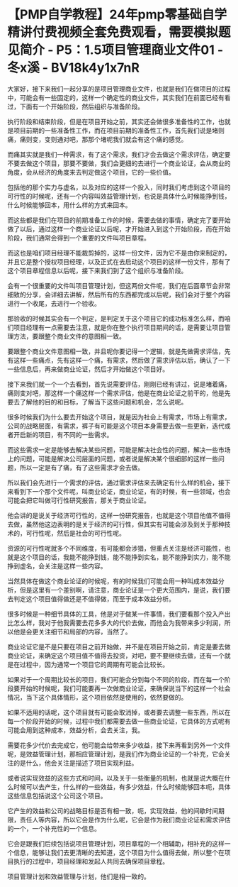 # 【PMP自学教程】24年pmp零基础自学精讲付费视频全套免费观看，需要模拟题见简介 - P5：1.5项目管理商业文件01 - 冬x溪 - BV18k4y1x7nR

大家好，接下来我们一起分享的是项目管理商业文件，也就是我们在做项目的过程中，可能会有一些固定的，这样一个确定性的商业文件，其实我们在前面已经有看过，下面有一个开始阶段，然后组织与准备阶段。

执行阶段和结束阶段，但是在项目开始之前，其实还会做很多准备性的工作，也就是项目前期的一些准备性工作，而在项目前期的准备性工作，首先我们说是堵则痛，痛则变，变则通对吧，那那个堵呢我们就会有这个痛的感觉。

而痛其实就是我们一种需求，有了这个需求，我们才会去做这个需求评估，确定要不要去做这个项目，那要不要做，我们会更细的去进行一个商业论证，会从商业的角度，会从经济的角度来去判定做这个项目，它的一些价值。

包括他的那个实力与虚名，以及对应的这样一个投入，同时我们考虑到这个项目的可行性的时候呢，还有一个内容叫效益管理计划，也说是具体什么时候能挣到钱，什么时候能够回本，用什么样的方式来回本。

而这些都是我们在项目的前期准备工作的时候，需要去做的事情，确定完了要开始做了以后，通过这样一个商业论证以后呢，才开始进入到这个开始阶段，而在开始阶段，我们通常会得到一个重要的文件叫项目章程。

而这也是咱们项目经理不能裁剪掉的，这样一份文件，因为它不是由你来制定的，并且它是整个授权项目经理，以及正式在去启动这个项目的这样一份文件，那有了这个项目章程信息以后呢，接下来我们到了这个组织与准备阶段。

会有一个很重要的文件叫项目管理计划，但这两份文件呢，我们在后面章节会非常细致的分享，会详细去讲解，然后所有的东西都完成以后呢，我们会对于整个内容进行一个收尾，去进行一个验收。

那验收的时候其实会有一个判定，是判定关于这个项目它的成功标准怎么样，而咱们项目经理有一点需要去注意，就是你在整个执行项目期间的话，是需要让项目管理方法，要跟整个商业文件的意图相一致。

要跟整个商业文件意图相一致，并且呢你要记得一个逻辑，就是先做需求评估，先有这样一些痛点，先有这样一个痛，有需求，然后做了需求评估以后，确认了一下一些信息后，再来做商业论证，然后才开始做这个项目好。

接下来我们就一个一个去看到，首先说需要评估，刚刚已经有讲过，说是堵着痛，痛则变对吧，那这样一个痛这样一个需求评估，他是在商业论证之前干的，他是先要去了解他的目的和目标，了解当下这些问题和机会，怎么说呢。

很多时候我们为什么要去开始这个项目，就是因为社会上有需求，市场上有需求，公司的战略层面，有需求，裤子有可能是这个项目本身需要去做一些更新，迭代或者开启新的项目，有不同的一些需求。

而这些需求一定是能够去解决某些问题，可能是解决社会性的问题，解决一些市场上的问题，可能是解决公司层面的问题，或者说是解决某个很细部的这样一些问题，所以一定是有了痛，有了这些需求才会去做。

所以我们会先进行一个需求的评估，通过需求评估来去确定有什么样的机会，接下来看到下一个那个文件呢，叫商业论证，商业论证，有的时候，有一些领域，也会可能会把它叫做可行性研究报告，那关于商业论证。

他会讲的是说关于经济可行性的，这样一份研究报告，也就是这个项目他值不值得去做，虽然他这边表明的是关于经济的可行性，但其实有可能会涉及到关于那种技术的，可行性呢，然后是社会的可行性呢。

资源的可行性呢就多个不同维度，有可能都会涉猎，但重点关注是经济可能性，也就是这个项目的话，我能不能挣到钱，能不能挣到实名，能不能挣到实力，能不能挣到虚名，会关注是这样一些内容。

当然具体在做这个商业论证的时候呢，有的时候我们可能会用一种叫成本效益分析，但是这里有一个差别啊，请注意，商业论证是一个更大范围内，是说，我们要去判定这个项目值得做还是不值得做，而至于成本效益分析。

很多时候是一种细节具体的工具，他是对于做某一件事情，我们要看那个投入产出比怎么样，我对于他我需要去花多多大的代价去做，而他会为我带来多少利润，所以他是会更关注细节和局部的内容，当然了。

商业论证它是不是只要在项目之前开始做，并不是在项目开始之前，肯定是要去做商业论证，来确定这个项目值不值得去投资，对吧，要不要继续去做，还有一个就是在过程中，因为通常一个项目它的周期有可能会比较长。

如果对于一个周期比较长的项目，我们可能会分到每个不同的阶段，而在每一个阶段要开始的时候呢，我们可能要再一次做商业论证，来确保说当下的这样一个社会情况，当下这个具体情形，这个项目依然是使用的，依然要做的。

如果不适用的话呢，这个项目就有可能会取消掉，或者要去调整一些东西，所以在每一个阶段开始的时候，过程中我们都需要去做一些商业论证，它具体的方式呢有可能会用到这种成本，效益分析，会去关注，我。

需要花多少代价去完成它，他可能会给带来多少收益，接下来再看到另外一个文件呢，是效益管理计划，那相应管理计划，是我们作为商业论证的一个补充，它会关注的是什么，他会关注是描述了项目实现利益。

或者说实现效益的这些方式和时间，以及关于一些衡量的机制，也就是说大概在什么时候可以去产生，什么样的一些效益，有多少效益，什么时候能够回本呃，具体这些信息包括说这个公司这个项目。

它产生的效益和公司的战略目标是否有相一致，呃，实现效益，他的间歇时间期限，责任人等内容，所以它会是作为什么呢，它会是作为我们商业论证和需求评估的一个，一个补充性的一个信息。

它会是跟我们后续包括说项目管理计划，项目章程的一个相辅助，相补充的这样一个信息，能够让我们去更清晰的去知道，这个项目为什么值得去做，所以整个在项目执行的过程中，项目经理和发起人共同去确保项目章程。

项目管理计划和效益管理与计划，他们是相一致的。